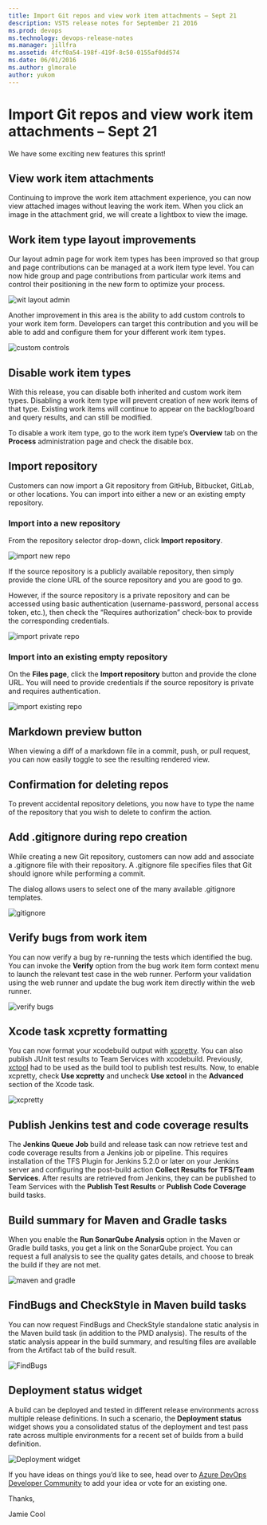```yaml
---
title: Import Git repos and view work item attachments – Sept 21
description: VSTS release notes for September 21 2016
ms.prod: devops
ms.technology: devops-release-notes
ms.manager: jillfra
ms.assetid: 4fcf0a54-198f-419f-8c50-0155af0dd574
ms.date: 06/01/2016
ms.author: glmorale
author: yukom
---
```


# Import Git repos and view work item attachments – Sept 21

We have some exciting new features this sprint!

## View work item attachments

Continuing to improve the work item attachment experience, you can now view attached images without leaving the work item. When you click an image in the attachment grid, we will create a lightbox to view the image. 

## Work item type layout improvements

Our layout admin page for work item types has been improved so that group and page contributions can be managed at a work item type level. You can now hide group and page contributions from particular work items and control their positioning in the new form to optimize your process.

![wit layout admin](media/9_21_01.png)

Another improvement in this area is the ability to add custom controls to your work item form. Developers can target this contribution and you will be able to add and configure them for your different work item types. 

![custom controls](media/9_21_02.png)

## Disable work item types

With this release, you can disable both inherited and custom work item types. Disabling a work item type will prevent creation of new work items of that type. Existing work items will continue to appear on the backlog/board and query results, and can still be modified.

To disable a work item type, go to the work item type’s **Overview** tab on the **Process** administration page and check the disable box.

## Import repository

Customers can now import a Git repository from GitHub, Bitbucket, GitLab, or other locations. You can import into either a new or an existing empty repository.

### Import into a new repository
From the repository selector drop-down, click **Import repository**. 

![import new repo](media/9_21_09.png)

If the source repository is a publicly available repository, then simply provide the clone URL of the source repository and you are good to go.

However, if the source repository is a private repository and can be accessed using basic authentication (username-password, personal access token, etc.), then check the “Requires authorization” check-box to provide the corresponding credentials.

![import private repo](media/9_21_10.png)

### Import into an existing empty repository

On the **Files page**, click the **Import repository** button and provide the clone URL. You will need to provide credentials if the source repository is private and requires authentication. 

![import existing repo](media/9_21_11.png)

## Markdown preview button

When viewing a diff of a markdown file in a commit, push, or pull request, you can now easily toggle to see the resulting rendered view.

## Confirmation for deleting repos

To prevent accidental repository deletions, you now have to type the name of the repository that you wish to delete to confirm the action.

## Add .gitignore during repo creation

While creating a new Git repository, customers can now add and associate a .gitignore file with their repository. A .gitignore file specifies files that Git should ignore while performing a commit. 

The dialog allows users to select one of the many available .gitignore templates. 

![gitignore](media/9_21_04.png)

## Verify bugs from work item

You can now verify a bug by re-running the tests which identified the bug. You can invoke the **Verify** option from the bug work item form context menu to launch the relevant test case in the web runner. Perform your validation using the web runner and update the bug work item directly within the web runner.

![verify bugs](media/9_21_05.png)

## Xcode task xcpretty formatting

You can now format your xcodebuild output with [xcpretty](https://github.com/supermarin/xcpretty). You can also publish JUnit test results to Team Services with xcodebuild. Previously, [xctool](https://github.com/facebook/xctool) had to be used as the build tool to publish test results. Now, to enable xcpretty, check **Use xcpretty** and uncheck **Use xctool** in the **Advanced** section of the Xcode task.

![xcpretty](media/9_21_03.png)

## Publish Jenkins test and code coverage results 

The **Jenkins Queue Job** build and release task can now retrieve test and code coverage results from a Jenkins job or pipeline. This requires installation of the TFS Plugin for Jenkins 5.2.0 or later on your Jenkins server and configuring the post-build action **Collect Results for TFS/Team Services**. After results are retrieved from Jenkins, they can be published to Team Services with the **Publish Test Results** or **Publish Code Coverage** build tasks.

## Build summary for Maven and Gradle tasks

When you enable the **Run SonarQube Analysis** option in the Maven or Gradle build tasks, you get a link on the SonarQube project. You can request a full analysis to see the quality gates details, and choose to break the build if they are not met.

![maven and gradle](media/9_21_06.png)

## FindBugs and CheckStyle in Maven build tasks

You can now request FindBugs and CheckStyle standalone static analysis in the Maven build task (in addition to the PMD analysis). The results of the static analysis appear in the build summary, and resulting files are available from the Artifact tab of the build result.

![FindBugs](media/9_21_07.png)

## Deployment status widget

A build can be deployed and tested in different release environments across multiple release definitions. In such a scenario, the **Deployment status** widget shows you a consolidated status of the deployment and test pass rate across multiple environments for a recent set of builds from a build definition.

![Deployment widget](media/9_21_08.png)

If you have ideas on things you’d like to see, head over to [Azure DevOps Developer Community](https://developercommunity.visualstudio.com/spaces/21/index.html) to add your idea or vote for an existing one.

Thanks,

Jamie Cool
